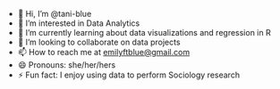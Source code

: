 - 👋 Hi, I’m @tani-blue
- 👀 I’m interested in Data Analytics
- 🌱 I’m currently learning about data visualizations and regression in R
- 💞️ I’m looking to collaborate on data projects
- 📫 How to reach me at emilyftblue@gmail.com
- 😄 Pronouns: she/her/hers
- ⚡ Fun fact: I enjoy using data to perform Sociology research

<!---
tani-blue/tani-blue is a ✨ special ✨ repository because its `README.md` (this file) appears on your GitHub profile.
You can click the Preview link to take a look at your changes.
--->
